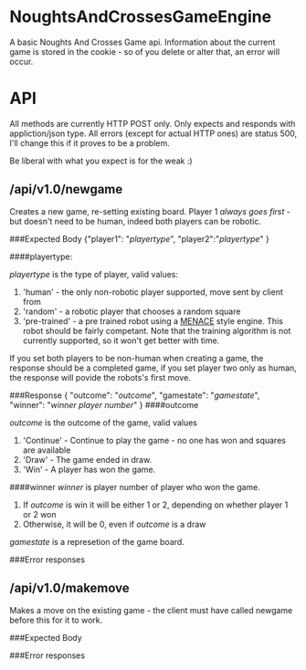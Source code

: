 NoughtsAndCrossesGameEngine
===========================

A basic Noughts And Crosses Game api. Information about the current game is stored in the cookie - so of you delete or alter that, an error will occur. 

API
===
All methods are currently HTTP POST only. Only expects and responds with  appliction/json type. All errors (except for actual HTTP ones) are status 500, I'll change this if it proves to be a problem.

Be liberal with what you expect is for the weak :)

/api/v1.0/newgame
-----------------
Creates a new game, re-setting existing board. Player 1 *always goes first* - but doesn't need to be human, indeed both players can be robotic. 

###Expected Body
{"player1": "*playertype*", "player2":"*playertype*" }


####playertype: 

*playertype*  is the type of player, valid values:

1. 'human' - the only non-robotic player supported, move sent by client from  
2. 'random' - a robotic player that chooses a random square
3. 'pre-trained' - a pre trained robot using a [MENACE](http://gizmodo.com/5395575/304-matchboxes-filled-with-beans-are-the-perfect-tic-tac-toe-opponent) style engine. This robot should be fairly competant. Note that the training algorithm is not currently supported, so it won't get better with time.

If you set both players to be non-human when creating a game, the response should be a completed game, if you set player two only as human, the response will povide the robots's first move.

###Response
{ "outcome": "*outcome*", "gamestate": "*gamestate*", "winner": "*winner player number*" }
####outcome

*outcome* is the outcome of the game, valid values

1. 'Continue' - Continue to play the game - no one has won and squares are available
2. 'Draw' - The game ended in draw.
3. 'Win' - A player has won the game.

####winner
*winner*  is player number of player who won the game. 
1. If *outcome* is win it will be either 1 or 2, depending on whether player 1 or 2 won
2. Otherwise, it will be 0, even if *outcome* is a draw

*gamestate*  is a represetion of the game board. 



###Error responses


/api/v1.0/makemove
-----------------
Makes a move on the existing game - the client must have called newgame before this for it to work.

###Expected Body

###Error responses
